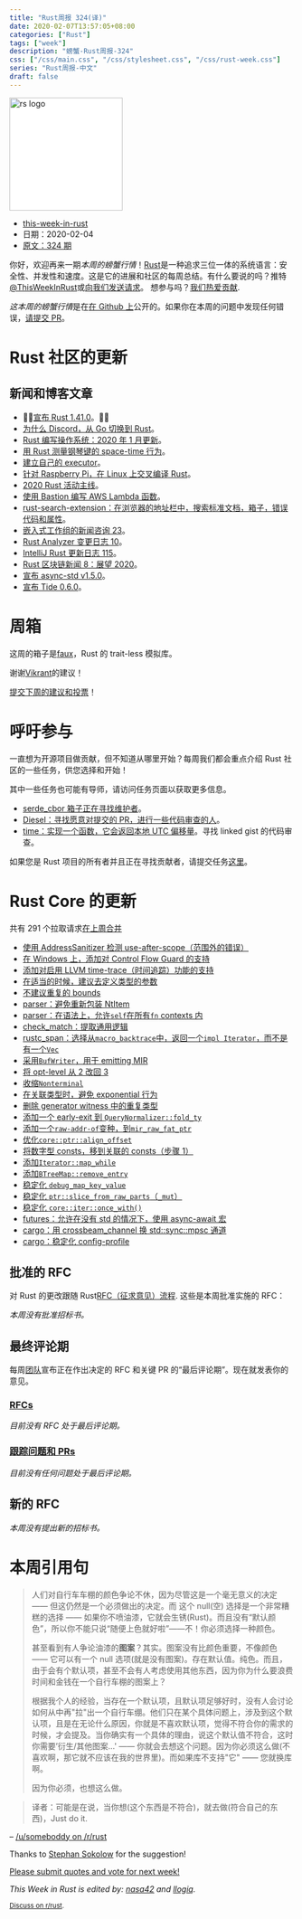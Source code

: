 ```yaml
---
title: "Rust周报 324(译)"
date: 2020-02-07T13:57:05+08:00
categories: ["Rust"]
tags: ["week"]
description: "螃蟹-Rust周报-324"
css: ["/css/main.css", "/css/stylesheet.css", "/css/rust-week.css"]
series: "Rust周报-中文"
draft: false
---
```


<img src="https://www.rust-lang.org/static/images/rust-logo-blk.svg" alt="rs logo" class="medium-zoom-image" style="
    width: 200px;
    background: white;
">


- [this-week-in-rust](<(https://this-week-in-rust.org)>)
- 日期：2020-02-04
- [原文：324 期](https://this-week-in-rust.org/blog/2020/02/04/this-week-in-rust-324/)

你好，欢迎再来一期*本周的螃蟹行情*！[Rust](http://rust-lang.org)是一种追求三位一体的系统语言：安全性、并发性和速度。这是它的进展和社区的每周总结。有什么要说的吗？推特[@ThisWeekInRust](https://twitter.com/ThisWeekInRust)或[向我们发送请求](https://github.com/cmr/this-week-in-rust)。 想参与吗？[我们热爱贡献](https://github.com/rust-lang/rust/blob/master/CONTRIBUTING.md).

*这本周的螃蟹行情*是在[在 Github 上](https://github.com/cmr/this-week-in-rust)公开的。如果你在本周的问题中发现任何错误，[请提交 PR](https://github.com/cmr/this-week-in-rust/pulls)。

# Rust 社区的更新

## 新闻和博客文章

- 🎈🎉[宣布 Rust 1.41.0](https://blog.rust-lang.org/2020/01/30/Rust-1.41.0.html)。🎉🎈
- [为什么 Discord，从 Go 切换到 Rust](https://blog.discordapp.com/why-discord-is-switching-from-go-to-rust-a190bbca2b1f)。
- [Rust 编写操作系统：2020 年 1 月更新](https://os.phil-opp.com/status-update/2020-02-01/)。
- [用 Rust 测量钢琴键的 space-time 行为](https://jitter.company/blog/2020/01/28/measuring-space-time-behaviours-of-piano-keys-with-rust/)。
- [建立自己的 executor](https://stjepang.github.io/2020/01/31/build-your-own-executor.html)。
- [针对 Raspberry Pi，在 Linux 上交叉编译 Rust](https://chacin.dev/blog/cross-compiling-rust-for-the-raspberry-pi/)。
- [2020 Rust 活动主线](https://blog.rust-lang.org/2020/01/31/conf-lineup.html)。
- [使用 Bastion 编写 AWS Lambda 函数](https://blog.bastion.rs/2020/02/01/writing-aws-lambda-functions-with-bastion.html)。
- [rust-search-extension：在浏览器的地址栏中，搜索标准文档，箱子，错误代码和属性](https://www.reddit.com/r/rust/comments/eymfxu/announcing_rustsearchextension_v07_search_std/)。
- [嵌入式工作组的新闻咨询 23](https://rust-embedded.github.io/blog/newsletter-23/)。
- [Rust Analyzer 变更日志 10](https://rust-analyzer.github.io/thisweek/2020/02/03/changelog-10.html)。
- [IntelliJ Rust 更新日志 115](https://intellij-rust.github.io/2020/02/04/changelog-115.html)。
- [Rust 区块链新闻 8：展望 2020](https://rustinblockchain.org/2020/02/05/rib-newsletter-8-looking-forward-to-2020/)。
- [宣布 async-std v1.5.0](https://github.com/async-rs/async-std/releases/tag/v1.5.0)。
- [宣布 Tide 0.6.0](https://github.com/http-rs/tide/releases/tag/v0.6.0)。

# 周箱

这周的箱子是[faux](https://github.com/nrxus/faux)，Rust 的 trait-less 模拟库。

谢谢[Vikrant](https://users.rust-lang.org/t/crate-of-the-week/2704/715)的建议！

[提交下周的建议和投票][submit_crate]！

[submit_crate]: https://users.rust-lang.org/t/crate-of-the-week/2704

# 呼吁参与

一直想为开源项目做贡献，但不知道从哪里开始？每周我们都会重点介绍 Rust 社区的一些任务，供您选择和开始！

其中一些任务也可能有导师，请访问任务页面以获取更多信息。

- [serde_cbor 箱子正在寻找维护者](https://github.com/pyfisch/cbor/issues/179)。
- [Diesel：寻找愿意对提交的 PR，进行一些代码审查的人](https://github.com/diesel-rs/diesel/issues/1186)。
- [time：实现一个函数，它会返回本地 UTC 偏移量](https://github.com/time-rs/time/issues/203#issuecomment-581175875)。寻找 linked gist 的代码审查。

如果您是 Rust 项目的所有者并且正在寻找贡献者，请提交任务[这里][guidelines]。

[guidelines]: https://users.rust-lang.org/t/twir-call-for-participation/4821

# Rust Core 的更新

共有 291 个拉取请求[在上周合并][merged]

[merged]: https://github.com/search?q=is%3Apr+org%3Arust-lang+is%3Amerged+merged%3A2020-01-27..2020-02-03

- [使用 AddressSanitizer 检测 use-after-scope（范围外的错误）](https://github.com/rust-lang/rust/pull/68572)
- [在 Windows 上，添加对 Control Flow Guard 的支持](https://github.com/rust-lang/rust/pull/68180)
- [添加对启用 LLVM time-trace（时间追踪）功能的支持](https://github.com/rust-lang/rust/pull/68720)
- [在适当的时候，建议去定义类型的参数](https://github.com/rust-lang/rust/pull/68447)
- [不建议重复的 bounds](https://github.com/rust-lang/rust/pull/68763)
- [parser：避免重新包装 NtItem](https://github.com/rust-lang/rust/pull/68769)
- [parser：在语法上，允许`self`在所有`fn` contexts 内](https://github.com/rust-lang/rust/pull/68764)
- [check_match：提取通用逻辑](https://github.com/rust-lang/rust/pull/68571)
- [rustc_span：选择从`macro_backtrace`中，返回一个`impl Iterator`，而不是有一个`Vec`](https://github.com/rust-lang/rust/pull/68407)
- [采用`BufWriter`，用于 emitting MIR](https://github.com/rust-lang/rust/pull/68460)
- [将 opt-level 从 2 改回 3](https://github.com/rust-lang/rust/pull/67878)
- [收缩`Nonterminal`](https://github.com/rust-lang/rust/pull/67340)
- [在关联类型时，避免 exponential 行为](https://github.com/rust-lang/rust/pull/68772)
- [删除 generator witness 中的重复类型](https://github.com/rust-lang/rust/pull/68672)
- [添加一个 early-exit 到 `QueryNormalizer::fold_ty`](https://github.com/rust-lang/rust/pull/68606)
- [添加一个`raw-addr-of`变种，到`mir_raw_fat_ptr`](https://github.com/rust-lang/rust/pull/68778)
- [优化`core::ptr::align_offset`](https://github.com/rust-lang/rust/pull/68787)
- [将数字型 consts，移到关联的 consts（步骤 1）](https://github.com/rust-lang/rust/pull/68325)
- [添加`Iterator::map_while`](https://github.com/rust-lang/rust/pull/66577)
- [添加`BTreeMap::remove_entry`](https://github.com/rust-lang/rust/pull/68378)
- [稳定化 `debug_map_key_value`](https://github.com/rust-lang/rust/pull/68200)
- [稳定化 `ptr::slice_from_raw_parts`（`_mut`）](https://github.com/rust-lang/rust/pull/68234)
- [稳定化 `core::iter::once_with()`](https://github.com/rust-lang/rust/pull/68800)
- [futures：允许在没有 std 的情况下，使用 async-await 宏](https://github.com/rust-lang/futures-rs/pull/1891)
- [cargo：用 crossbeam_channel 换 std::sync::mpsc 通道](https://github.com/rust-lang/cargo/pull/7844)
- [cargo：稳定化 config-profile](https://github.com/rust-lang/cargo/pull/7823)

## 批准的 RFC

对 Rust 的更改跟随 Rust[RFC（征求意见）流程](https://github.com/rust-lang/rfcs#rust-rfcs). 这些是本周批准实施的 RFC：

_本周没有批准招标书。_

## 最终评论期

每周[团队](https://www.rust-lang.org/team.html)宣布正在作出决定的 RFC 和关键 PR 的“最后评论期”。现在就发表你的意见。

### [RFCs](https://github.com/rust-lang/rfcs/labels/final-comment-period)

_目前没有 RFC 处于最后评论期。_

### [跟踪问题和 PRs](https://github.com/rust-lang/rust/labels/final-comment-period)

_目前没有任何问题处于最后评论期。_

## 新的 RFC

_本周没有提出新的招标书。_

# 本周引用句

> 人们对自行车车棚的颜色争论不休，因为尽管这是一个毫无意义的决定 —— 但这仍然是一个必须做出的决定。而 这个 null(空) 选择是一个非常糟糕的选择 —— 如果你不喷油漆，它就会生锈(Rust)。而且没有“默认颜色”，所以你不能只说“随便上色就好啦”——不！你必须选择一种颜色。
>
> 甚至看到有人争论油漆的**图案**？其实。图案没有比颜色重要，不像颜色 —— 它可以有一个 null 选项(就是没有图案)。存在默认值。纯色。而且，由于会有个默认项，甚至不会有人考虑使用其他东西，因为你为什么要浪费时间和金钱在一个自行车棚的图案上？
>
> 根据我个人的经验，当存在一个默认项，且默认项足够好时，没有人会讨论如何从中再"拉"出一个自行车绷。他们只在某个具体问题上，涉及到这个默认项，且是在无论什么原因，你就是不喜欢默认项，觉得不符合你的需求的时候，才会提及。当你确实有一个具体的理由，说这个默认值不符合，这时你需要’衍生/其他图案...' —— 你就会去想这个问题。因为你必须这么做(不喜欢啊，那它就不应该在我的世界里)。而如果库不支持"它" —— 您就换库啊。
>
> 因为你必须，也想这么做。

> 译者：可能是在说，当你想(这个东西是不符合)，就去做(符合自己的东西)，Just do it.

– [/u/someboddy on /r/rust](https://www.reddit.com/r/rust/comments/exbbes/argh_is_googles_opinionated_derivebased_argument/fgdxvt7)

Thanks to [Stephan Sokolow](https://users.rust-lang.org/t/twir-quote-of-the-week/328/804) for the suggestion!

[Please submit quotes and vote for next week!](https://users.rust-lang.org/t/twir-quote-of-the-week/328)

_This Week in Rust is edited by: [nasa42](https://github.com/nasa42) and [llogiq](https://github.com/llogiq)._

<small>[Discuss on r/rust](https://www.reddit.com/r/rust/comments/ezqkbg/this_week_in_rust_324/).</small>
